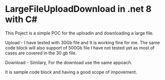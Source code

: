 # LargeFileUploadDownload in .net 8 with C#
This Poject is a simple POC for the uploadin and downloading a large file.

Upload - 
I have tested with 30Gb file and It is working fine for me. The same code block will also support of 500Gb file I have not tested yet as most of cases are covered in the 30 gb file.

Download - 
Similary, For the download use the same appoach. 

It is sample code block and having a good scope of impovement.
